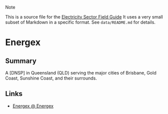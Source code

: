 > [!NOTE] 
> This is a source file for the [Electricity Sector Field Guide](https://grahamlea.github.io/Electricity-Sector-Field-Guide/)
> It uses a very small subset of Markdown in a specific format.
> See `data/README.md` for details.

# Energex


## Summary

A [DNSP] in Queensland (QLD) serving the major cities of Brisbane, Gold Coast, Sunshine Coast, and their surrounds.


## Links
- [Energex @ Energex](https://www.energex.com.au/)

